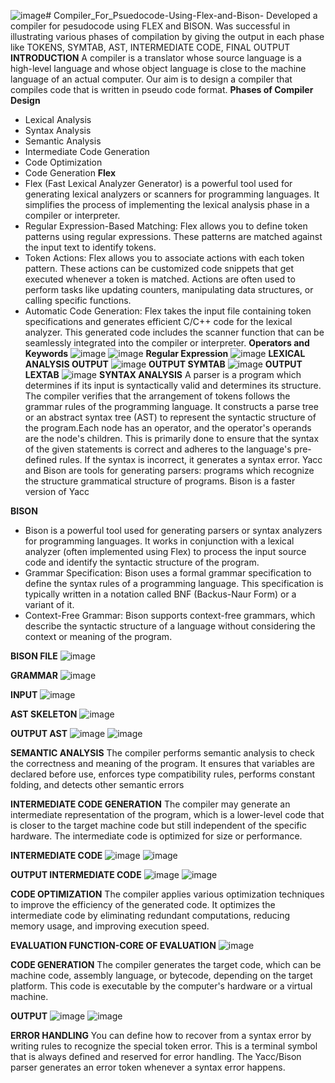 ![image](https://github.com/AryanKulathinal/Compiler_For_Psuedocode-Using-Flex-and-Bison-/assets/116480303/4ad79223-4b75-4219-b41f-a5a73e0111b3)# Compiler_For_Psuedocode-Using-Flex-and-Bison-
Developed a compiler for pesudocode using FLEX and BISON. Was successful in illustrating various phases of compilation by giving the output in each phase like TOKENS, SYMTAB, AST, INTERMEDIATE CODE, FINAL OUTPUT
**INTRODUCTION**
A compiler is a translator whose source language is a high-level language and whose object language is close to the machine language of an actual computer. Our aim is to design a compiler that compiles code that is written in pseudo code format. 
**Phases of Compiler Design**
* Lexical Analysis
* Syntax Analysis
* Semantic Analysis
* Intermediate Code Generation
* Code Optimization
* Code Generation
**Flex**
* Flex (Fast Lexical Analyzer Generator) is a powerful tool used for generating lexical analyzers or scanners for programming languages. It simplifies the process of implementing the lexical analysis phase in a compiler or interpreter.
* Regular Expression-Based Matching: Flex allows you to define token patterns using regular expressions. These patterns are matched against the input text to identify tokens.
* Token Actions: Flex allows you to associate actions with each token pattern. These actions can be customized code snippets that get executed whenever a token is matched. Actions are often used to perform tasks like updating counters, manipulating data structures, or calling specific functions.
* Automatic Code Generation: Flex takes the input file containing token specifications and generates efficient C/C++ code for the lexical analyzer. This generated code includes the scanner function that can be seamlessly integrated into the compiler or interpreter.
**Operators and Keywords**
![image](https://github.com/AryanKulathinal/Compiler_For_Psuedocode-Using-Flex-and-Bison-/assets/116480303/37e1ac9b-5ad9-4c6b-a00a-10021c883e55)
![image](https://github.com/AryanKulathinal/Compiler_For_Psuedocode-Using-Flex-and-Bison-/assets/116480303/893a2669-8087-4a12-b18d-f5931f944aea)
**Regular Expression**
![image](https://github.com/AryanKulathinal/Compiler_For_Psuedocode-Using-Flex-and-Bison-/assets/116480303/eec95e1b-fa54-4d41-a6ad-9a514a7523f5)
**LEXICAL ANALYSIS OUTPUT**
![image](https://github.com/AryanKulathinal/Compiler_For_Psuedocode-Using-Flex-and-Bison-/assets/116480303/fd0100d4-44ff-4a13-a54c-8be33ee4ecd3)
**OUTPUT SYMTAB**
![image](https://github.com/AryanKulathinal/Compiler_For_Psuedocode-Using-Flex-and-Bison-/assets/116480303/33b27b6b-dba0-439e-9aad-d4215a1b12fa)
**OUTPUT LEXTAB**
![image](https://github.com/AryanKulathinal/Compiler_For_Psuedocode-Using-Flex-and-Bison-/assets/116480303/bdbfdb1b-8744-4c5e-ba51-025f3127fead)
**SYNTAX ANALYSIS**
  A parser is a program which determines if its input is syntactically valid and determines its structure.
The compiler verifies that the arrangement of tokens follows the grammar rules of the programming language. It constructs a parse tree or an abstract syntax tree (AST) to represent the syntactic structure of the program.Each node has an operator, and the operator's operands are the node's children. This is primarily done to ensure that the syntax of the given statements is correct and adheres to the language's pre-defined rules. If the syntax is incorrect, it generates a syntax error.
Yacc and Bison are tools for generating parsers: programs which recognize the structure grammatical structure of programs. Bison is a faster version of Yacc


**BISON**
  * Bison is a powerful tool used for generating parsers or syntax analyzers for programming languages. It works in conjunction with a lexical analyzer (often implemented using Flex) to process the input source code and identify the syntactic structure of the program.
* Grammar Specification: Bison uses a formal grammar specification to define the syntax rules of a programming language. This specification is typically written in a notation called BNF (Backus-Naur Form) or a variant of it.
* Context-Free Grammar: Bison supports context-free grammars, which describe the syntactic structure of a language without considering the context or meaning of the program.

**BISON FILE**
  ![image](https://github.com/AryanKulathinal/Compiler_For_Psuedocode-Using-Flex-and-Bison-/assets/116480303/a18f49fa-563a-4efc-a2e3-5628b468051f)

**GRAMMAR**
  ![image](https://github.com/AryanKulathinal/Compiler_For_Psuedocode-Using-Flex-and-Bison-/assets/116480303/2a5df477-1939-40f9-9d10-43706bb72d46)

**INPUT**
  ![image](https://github.com/AryanKulathinal/Compiler_For_Psuedocode-Using-Flex-and-Bison-/assets/116480303/109de13e-f323-4ca8-a5e1-e19f41e4fea7)

**AST SKELETON**
  ![image](https://github.com/AryanKulathinal/Compiler_For_Psuedocode-Using-Flex-and-Bison-/assets/116480303/1f91eee7-802d-473f-890a-3728c24895eb)

**OUTPUT AST**
  ![image](https://github.com/AryanKulathinal/Compiler_For_Psuedocode-Using-Flex-and-Bison-/assets/116480303/43acd05b-4823-419a-8ff1-f85e7ffa85c1)
![image](https://github.com/AryanKulathinal/Compiler_For_Psuedocode-Using-Flex-and-Bison-/assets/116480303/9d83d88a-4173-46c0-b1df-b4d83e2ee287)

**SEMANTIC ANALYSIS**
  The compiler performs semantic analysis to check the correctness and meaning of the program. It ensures that variables are declared before use, enforces type compatibility rules, performs constant folding, and detects other semantic errors

**INTERMEDIATE CODE GENERATION**
  The compiler may generate an intermediate representation of the program, which is a lower-level code that is closer to the target machine code but still independent of the specific hardware. 
The intermediate code is optimized for size or performance.

**INTERMEDIATE CODE**
  ![image](https://github.com/AryanKulathinal/Compiler_For_Psuedocode-Using-Flex-and-Bison-/assets/116480303/3a29b036-d497-4cb9-9874-a1469838b207)
![image](https://github.com/AryanKulathinal/Compiler_For_Psuedocode-Using-Flex-and-Bison-/assets/116480303/3e6f3b46-552a-464c-b36a-768ac59de42f)

**OUTPUT INTERMEDIATE CODE**
  ![image](https://github.com/AryanKulathinal/Compiler_For_Psuedocode-Using-Flex-and-Bison-/assets/116480303/4d284cb6-4d11-46bf-92ba-5232cd142e0a)
![image](https://github.com/AryanKulathinal/Compiler_For_Psuedocode-Using-Flex-and-Bison-/assets/116480303/b598de19-93ca-4190-9fe6-554d8eb70791)

**CODE OPTIMIZATION**
  The compiler applies various optimization techniques to improve the efficiency of the generated code. It optimizes the intermediate code by eliminating redundant computations, reducing memory usage, and improving execution speed.

**EVALUATION FUNCTION-CORE OF EVALUATION**
  ![image](https://github.com/AryanKulathinal/Compiler_For_Psuedocode-Using-Flex-and-Bison-/assets/116480303/ce1b0783-dec3-427c-a784-ff43d9885b8f)

**CODE GENERATION**
  The compiler generates the target code, which can be machine code, assembly language, or bytecode, depending on the target platform. This code is executable by the computer's hardware or a virtual machine.

**OUTPUT**
 ![image](https://github.com/AryanKulathinal/Compiler_For_Psuedocode-Using-Flex-and-Bison-/assets/116480303/367a1f42-ddbd-4359-8ea3-26df9ecac4f4)
![image](https://github.com/AryanKulathinal/Compiler_For_Psuedocode-Using-Flex-and-Bison-/assets/116480303/dc2c1eec-c693-4bcd-a579-e0488c6dd210)

**ERROR HANDLING**
  You can define how to recover from a syntax error by writing rules to recognize the special token error. This is a terminal symbol that is always defined and reserved for error handling.
The Yacc/Bison parser generates an error token whenever a syntax error happens.










